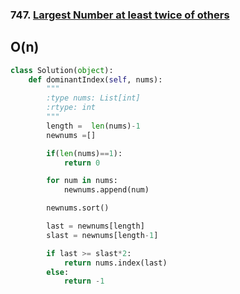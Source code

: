 ### 747. [Largest Number at least twice of others](https://leetcode.com/problems/largest-number-at-least-twice-of-others)
 
## O(n)

```python
class Solution(object):
    def dominantIndex(self, nums):
        """
        :type nums: List[int]
        :rtype: int
        """
        length =  len(nums)-1
        newnums =[]

        if(len(nums)==1):
            return 0

        for num in nums:
            newnums.append(num)

        newnums.sort()

        last = newnums[length]
        slast = newnums[length-1]

        if last >= slast*2:
            return nums.index(last)
        else:
            return -1
```